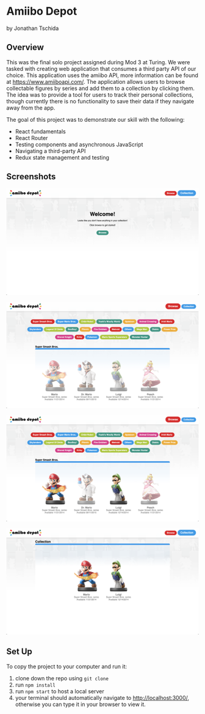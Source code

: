 # Amiibo Depot
by Jonathan Tschida

## Overview

This was the final solo project assigned during Mod 3 at Turing.  We were tasked with creating web application that consumes a third party API of our choice.  This application uses the amiibo API, more information can be found at https://www.amiiboapi.com/. The application allows users to browse collectable figures by series and add them to a collection by clicking them.  The idea was to provide a tool for users to track their personal collections, though currently there is no functionality to save their data if they navigate away from the app.

The goal of this project was to demonstrate our skill with the following:
 - React fundamentals
 - React Router
 - Testing components and asynchronous JavaScript
 - Navigating a third-party API
 - Redux state management and testing

## Screenshots

![Empty Collection Page](./src/screenshots/amiibo-empty-collection.png)

![Amiibo Series Page](./src/screenshots/amiibo-series.png)

![Amiibo Series Page (w/ collected amiibo)](./src/screenshots/amiibo-selected.png)

![Active Collection Page](./src/screenshots/amiibo-active-collection.png)

## Set Up

To copy the project to your computer and run it:

1. clone down the repo using `git clone`
2. run `npm install`
3. run `npm start` to host a local server
4. your terminal should automatically navigate to [http://localhost:3000/](http://localhost:3000/), otherwise you can type it in your browser to view it.
